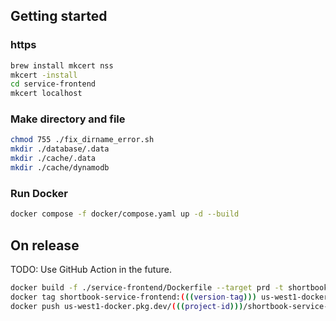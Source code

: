 ## Getting started

### https

```bash
brew install mkcert nss
mkcert -install
cd service-frontend
mkcert localhost
```

### Make directory and file

```bash
chmod 755 ./fix_dirname_error.sh
mkdir ./database/.data
mkdir ./cache/.data
mkdir ./cache/dynamodb
```

### Run Docker

```bash
docker compose -f docker/compose.yaml up -d --build
```

## On release

TODO: Use GitHub Action in the future.

```bash
docker build -f ./service-frontend/Dockerfile --target prd -t shortbook-service-frontend:(((version-tag))) . --progress=plain
docker tag shortbook-service-frontend:(((version-tag))) us-west1-docker.pkg.dev/(((project-id)))/shortbook-service-frontend/shortbook-service-frontend:(((version-tag)))
docker push us-west1-docker.pkg.dev/(((project-id)))/shortbook-service-frontend/shortbook-service-frontend:(((version-tag)))
```

